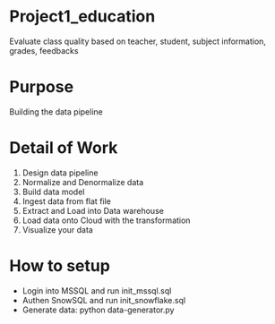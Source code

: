 # Project1_education
 Evaluate class quality based on teacher, student, subject information, grades, feedbacks
 
 # Purpose 
 Building the data pipeline

# Detail of Work
1. Design data pipeline
2. Normalize and Denormalize data
3. Build data model
4. Ingest data from flat file
5. Extract and Load into Data warehouse
6. Load data onto Cloud with the transformation
7. Visualize your data

# How to setup
- Login into MSSQL and run init_mssql.sql
- Authen SnowSQL and run init_snowflake.sql
- Generate data: python data-generator.py
